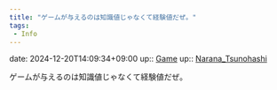 ```yaml
---
title: "ゲームが与えるのは知識値じゃなくて経験値だぜ。"
tags:
 - Info
---
```


date: 2024-12-20T14:09:34+09:00
up:: [Game](../Bar/Novel/Topics/Game.md)
up:: [Narana_Tsunohashi](../Bar/Novel/Nacaria/Narana_Tsunohashi.md)

ゲームが与えるのは知識値じゃなくて経験値だぜ。
